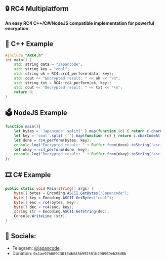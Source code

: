 ## 🔒 RC4 Multiplatform

**An easy RC4 C++/C#/NodeJS compatible implementation for powerful encryption.**

## 💠 C++ Example

```c++
#include "ARC4.h"
int main() {
    std::string data = "Japancode";
    std::string key = "cool";
    std::string ok = RC4::rc4_perform(data, key);
    std::cout << "Encrypted result: " << ok << "\n";
    std::string txt = RC4::rc4_perform(ok, key);
    std::cout << "Decrypted result: " << txt << "\n";
    return 0;
}
```

## 🗳 NodeJS Example

```js
function main(){
    let bytes = 'Japancode'.split('').map(function (c) { return c.charCodeAt (0); });
    let key = 'cool'.split ('').map(function (c) { return c.charCodeAt (0); });
    let done = rc4_perform(bytes, key);
    console.log("Encrypted result: " + Buffer.from(done).toString('ascii'));
    let okay = rc4_perform(done, key);
    console.log("Decrypted result: " + Buffer.from(okay).toString('ascii'));
};
```

## 🎞 C# Example

```C#
public static void Main(string[] args) {
    byte[] bytes = Encoding.ASCII.GetBytes("Japancode"); 
    byte[] key = Encoding.ASCII.GetBytes("cool"); 
    byte[] enc = rc4(bytes, key); 
    byte[] dec = rc4(enc, key); 
    string str = Encoding.ASCII.GetString(dec); 
    Console.WriteLine (str);
}
```

## 🔗 Socials:

- Telegram: [@japancode](https://t.me/japancode)
- Donation: `0x1ae97b609C30134b8A3b992581b29096Deb28dBb`